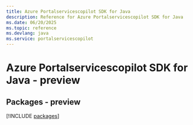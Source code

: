 ```yaml
---
title: Azure Portalservicescopilot SDK for Java
description: Reference for Azure Portalservicescopilot SDK for Java
ms.date: 06/20/2025
ms.topic: reference
ms.devlang: java
ms.service: portalservicescopilot
---
```

# Azure Portalservicescopilot SDK for Java - preview
## Packages - preview
[!INCLUDE [packages](portalservicescopilot-index.md)]